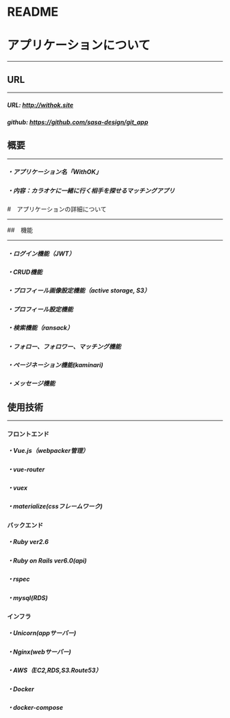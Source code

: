 # README

# アプリケーションについて
___
## URL
___
##### URL: http://withok.site  
##### github: https://github.com/sasa-design/git_app

## 概要
___
##### ・アプリケーション名「WithOK」

##### ・内容：カラオケに一緒に行く相手を探せるマッチングアプリ

#　アプリケーションの詳細について
___
##　機能
___
##### ・ログイン機能（JWT）

##### ・CRUD機能

##### ・プロフィール画像設定機能（active storage, S3）

##### ・プロフィール設定機能

##### ・検索機能（ransack）

##### ・フォロー、フォロワー、マッチング機能

##### ・ページネーション機能(kaminari)

##### ・メッセージ機能

## 使用技術
____
#### フロントエンド

##### ・Vue.js（webpacker管理）

##### ・vue-router

##### ・vuex

##### ・materialize(cssフレームワーク)

#### バックエンド

##### ・Ruby ver2.6

##### ・Ruby on Rails ver6.0(api)

##### ・rspec 

##### ・mysql(RDS)

#### インフラ

##### ・Unicorn(appサーバー)

##### ・Nginx(webサーバー)

##### ・AWS（EC2,RDS,S3.Route53）

##### ・Docker

##### ・docker-compose

